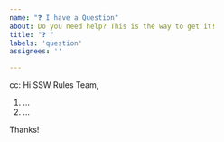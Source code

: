 ```yaml
---
name: "❓ I have a Question"
about: Do you need help? This is the way to get it!
title: "❓ "
labels: 'question'
assignees: ''

---
```

cc: <!-- @ metion users who are in the loop -->
Hi SSW Rules Team,

<!--Add numbered questions-->
1. ...
2. ...

Thanks!